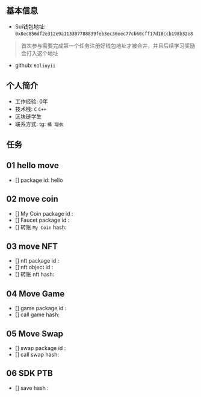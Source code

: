 ## 基本信息
- Sui钱包地址: `0x8ec856df2e312e9a113307788839feb3ec36eec77cb60cff17d18ccb198b32e8`
> 首次参与需要完成第一个任务注册好钱包地址才被合并，并且后续学习奖励会打入这个地址
- github: `61liuyii`

## 个人简介
- 工作经验: 0年
- 技术栈: `C` `C++`
- 区块链学生
- 联系方式: tg: `橘 瑠衣` 

## 任务

##   01 hello move  
- [] package id: hello

##   02 move coin
- [] My Coin package id : 
- [] Faucet package id : 
- [] 转账 `My Coin` hash:

##   03 move NFT
- [] nft package id :
- [] nft object id : 
- [] 转账 nft  hash:

##   04 Move Game
- [] game package id :
- [] call game hash:

##   05 Move Swap
- [] swap package id :
- [] call swap hash:

##   06 SDK PTB
- [] save hash :
